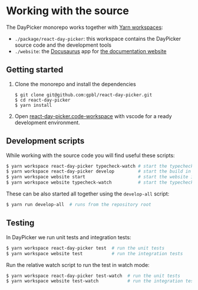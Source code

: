 # Working with the source

The DayPicker monorepo works together with [Yarn workspaces](https://yarnpkg.com/features/workspaces):

- `./package/react-day-picker`: this workspace contains the DayPicker source code and the development tools
- `./website`: the [Docusaurus](http://v2.docusaurus.io) app for [the documentation website](http://react-day-picker-next.netlify.app)

## Getting started

1. Clone the monorepo and install the dependencies

   ```
   $ git clone git@github.com:gpbl/react-day-picker.git
   $ cd react-day-picker
   $ yarn install
   ```

2. Open [react-day-picker.code-workspace](https://github.com/gpbl/react-day-picker/blob/master/react-day-picker.code-workspace) with vscode for a ready development environment.

## Development scripts

While working with the source code you will find useful these scripts:

```bash
$ yarn workspace react-day-picker typecheck-watch # start the typecheck in watch mode
$ yarn workspace react-day-picker develop         # start the build in watch mode
$ yarn workspace website start                    # start the website in watch mode
$ yarn workspace website typecheck-watch          # start the typecheck in watch mode for website
```

These can be also started all together using the `develop-all` script:

```bash
$ yarn run develop-all  # runs from the repository root
```

## Testing

In DayPicker we run unit tests and integration tests:

```bash
$ yarn workspace react-day-picker test  # run the unit tests
$ yarn workspace website test           # run the integration tests
```

Run the relative watch script to run the test in watch mode:

```bash
$ yarn workspace react-day-picker test-watch  # run the unit tests
$ yarn workspace website test-watch           # run the integration tests
```
